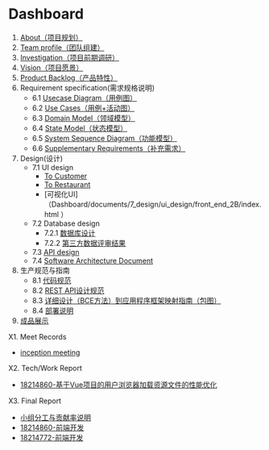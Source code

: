 ﻿# Dashboard

1. [About（项目规划）](documents/1_about.md)
2. [Team profile（团队组建）](documents/2_team_profile.md)
3. [Investigation（项目前期调研）](documents/3_investigation.md)
4. [Vision（项目愿景）](documents/4_vision.md)
5. [Product Backlog（产品特性）](documents/5_product_backlog.md)
6. Requirement specification(需求规格说明)
	- 6.1 [Usecase Diagram（用例图）](documents/6_requirement_specification/use_case.md#用例图)
	- 6.2 [Use Cases（用例+活动图）](documents/6_requirement_specification/use_case.md#用例文本与活动图)
	- 6.3 [Domain Model（领域模型）](documents/6_requirement_specification/domain_model.md)
	- 6.4 [State Model（状态模型）](documents/6_requirement_specification/state_model.md)
	- 6.5 [System Sequence Diagram（功能模型）](documents/6_requirement_specification/system_sequence_diagram.md)
	- 6.6 [Supplementary Requirements（补充需求）](documents/6_requirement_specification/supplementary_requirements.md)
7. Design(设计)
	- 7.1 UI design
		- [To Customer](documents/7_design/ui_design/to_customer.md)
		- [To Restaurant](documents/7_design/ui_design/to_restaurant.md)
		- [可视化UI]（Dashboard/documents/7_design/ui_design/front_end_2B/index.html
）
	- 7.2 Database design
		- 7.2.1 [数据库设计](documents/7_design/database_design.md)
		- 7.2.2 [第三方数据评审结果](https://github.com/FiringCalorie/Dashboard/issues)
	- 7.3 [API design](documents/7_design/api_design/API-Swagger-Preview/index.html)
	- 7.4 [Software Architecture Document](documents/7_design/software_architecture_document.md)
8. 生产规范与指南
	- 8.1 [代码规范](documents/8_production_specifications_and_guidelines/code_style.md)
	- 8.2 [REST API设计规范](http://www.ruanyifeng.com/blog/2014/05/restful_api.html)
	- 8.3 [详细设计（BCE方法）到应用程序框架映射指南（包图）](documents/8_production_specifications_and_guidelines/BCE.md)
	- 8.4 [部署说明](documents/8_production_specifications_and_guidelines/deployment.md)
9. [成品展示](documents/9_display.md)

X1. Meet Records
  - [inception meeting](documents/x1_meetings_records/inception_meeting.md)

X2. Tech/Work Report
  - [18214860-基于Vue项目的用户浏览器加载资源文件的性能优化](https://blog.csdn.net/SkyeBeFreeman/article/details/83273677)

X3. Final Report
  - [小组分工与贡献率说明](documents/x3_final_report/contribution_rate_description.md)
  - [18214860-前端开发](documents/x3_final_report/18214860_前端开发.md)
  - [18214772-前端开发](documents/x3_final_report/18214772_前端开发.md)
